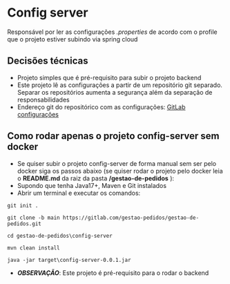 # Config server
Responsável por ler as configurações _.properties_ de acordo com o profile que o projeto estiver subindo via spring cloud


## Decisões técnicas

- Projeto simples que é pré-requisito para subir o projeto backend
- Este projeto lê as configurações a partir de um repositório git separado. Separar os repositórios aumenta a segurança além da separação de responsabilidades
- Endereço git do repositórico com as configurações: [GitLab configurações](https://gitlab.com/gestao-pedidos/gestao-de-pedidos-config.git)


## Como rodar apenas o projeto config-server sem docker
- Se quiser subir o projeto config-server de forma manual sem ser pelo docker siga os passos abaixo (se quiser rodar o projeto pelo docker leia o **README.md** da raiz da pasta **/gestao-de-pedidos** ):
- Supondo que tenha Java17+, Maven e Git instalados
- Abrir um terminal e executar os comandos:
```
git init .
```
```
git clone -b main https://gitlab.com/gestao-pedidos/gestao-de-pedidos.git
```
```
cd gestao-de-pedidos\config-server
```
```
mvn clean install
```
```
java -jar target\config-server-0.0.1.jar
```
- **_OBSERVAÇÃO_**: Este projeto é pré-requisito para o rodar o backend 